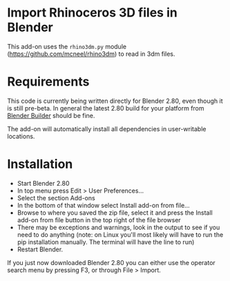 Import Rhinoceros 3D files in Blender
=====================================

This add-on uses the `rhino3dm.py` module
(https://github.com/mcneel/rhino3dm) to read in 3dm files.

Requirements
============

This code is currently being written directly for Blender 2.80, even though it is still pre-beta. In general the latest 2.80 build for your platform from [Blender Builder](https://builder.blender.org/download/) should be fine.

The add-on will automatically install all dependencies in user-writable locations.

Installation
=======================

* Start Blender 2.80
* In top menu press Edit > User Preferences...
* Select the section Add-ons
* In the bottom of that window select Install add-on from file...
* Browse to where you saved the zip file, select it and press the Install add-on from file button in the top right of the file browser
* There may be exceptions and warnings, look in the output to see if you need to do anything (note: on Linux you'll most likely will have to run the pip installation manually. The terminal will have the line to run)
* Restart Blender.

If you just now downloaded Blender 2.80 you can either use the operator search menu by pressing F3, or through File > Import.